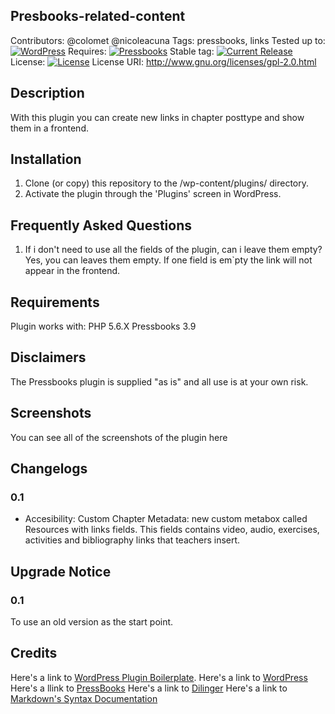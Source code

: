 ## Presbooks-related-content 
Contributors: @colomet @nicoleacuna
Tags: pressbooks, links
Tested up to: [![WordPress](https://img.shields.io/wordpress/v/akismet.svg)](https://wordpress.org/download/)
Requires:  [![Pressbooks](https://img.shields.io/badge/Pressbooks-V%203.9.9-red.svg)](https://github.com/pressbooks/pressbooks/releases/tag/3.9.9)
Stable tag: [![Current Release](https://img.shields.io/github/release/Books4Languages/pressbooks-metadata.svg)](https://github.com/Books4Languages/pressbooks-metadata/releases/latest/)
License:  [![License](https://img.shields.io/badge/license-GPL--2.0%2B-red.svg)](https://github.com/Books4Languages/pressbooks-metadata/blob/master/license.txt)
License URI: http://www.gnu.org/licenses/gpl-2.0.html

## Description 
With this plugin you can create new links in chapter posttype and show them in a frontend.

## Installation 
1. Clone (or copy) this repository to the /wp-content/plugins/ directory.
2. Activate the plugin through the  'Plugins' screen in WordPress.

## Frequently Asked Questions 
1. If i don't need to use all the fields of the plugin, can i leave them empty? Yes, you can leaves them empty. If one field is em`pty the link will not appear in the frontend.

## Requirements 
Plugin works with:
PHP 5.6.X
Pressbooks 3.9

## Disclaimers 
The Pressbooks plugin is supplied "as is" and all use is at your own risk.

## Screenshots 
You can see all of the screenshots of the plugin here

## Changelogs 
### 0.1
* Accesibility: Custom Chapter Metadata: new custom metabox called Resources with links fields. This fields contains video, audio, exercises, activities and bibliography links that teachers insert.

## Upgrade Notice 
### 0.1
To use an old version as the start point.

## Credits 
Here's a link to [WordPress Plugin Boilerplate](http://wppb.io/).
Here's a link to [WordPress](https://wordpress.org/)
Here's a llink to [PressBooks](https://pressbooks.org/get-involved/)
Here's a link to [Dilinger](http://dillinger.io/)
Here's a link to [Markdown's Syntax Documentation](https://daringfireball.net/projects/markdown/syntax)



